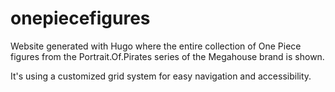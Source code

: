 # onepiecefigures

Website generated with Hugo where the entire collection of One Piece figures from the Portrait.Of.Pirates series of the Megahouse brand is shown.

It's using a customized grid system for easy navigation and accessibility.
